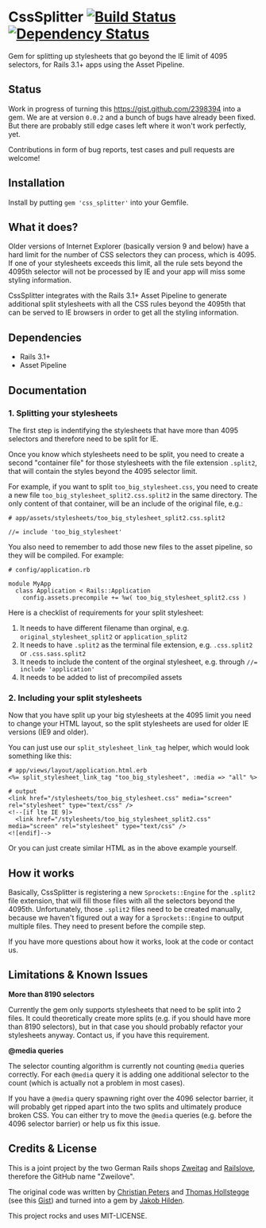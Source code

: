 # CssSplitter [![Build Status](https://travis-ci.org/zweilove/css_splitter.png?branch=master)](https://travis-ci.org/zweilove/css_splitter) [![Dependency Status](https://gemnasium.com/zweilove/css_splitter.png)](https://gemnasium.com/zweilove/css_splitter)

Gem for splitting up stylesheets that go beyond the IE limit of 4095 selectors, for Rails 3.1+ apps using the Asset Pipeline.

## Status

Work in progress of turning this https://gist.github.com/2398394 into a gem.  We are at version `0.0.2` and a bunch of bugs have already been fixed.  But there are probably still edge cases left where it won't work perfectly, yet.

Contributions in form of bug reports, test cases and pull requests are welcome!


## Installation

Install by putting `gem 'css_splitter'` into your Gemfile.

## What it does?

Older versions of Internet Explorer (basically version 9 and below) have a hard limit for the number of CSS selectors they can process, which is 4095.  If one of your stylesheets exceeds this limit, all the rule sets beyond the 4095th selector will not be processed by IE and your app will miss some styling information.

CssSplitter integrates with the Rails 3.1+ Asset Pipeline to generate additional split stylesheets with all the CSS rules beyond the 4095th that can be served to IE browsers in order to get all the styling information.


## Dependencies

* Rails 3.1+
* Asset Pipeline

## Documentation

### 1. Splitting your stylesheets

The first step is indentifying the stylesheets that have more than 4095 selectors and therefore need to be split for IE.

Once you know which stylesheets need to be split, you need to create a second "container file" for those stylesheets with the file extension `.split2`, that will contain the styles beyond the 4095 selector limit.

For example, if you want to split `too_big_stylesheet.css`, you need to create a new file `too_big_stylesheet_split2.css.split2` in the same directory.  The only content of that container, will be an include of the original file, e.g.:

    # app/assets/stylesheets/too_big_stylesheet_split2.css.split2

    //= include 'too_big_stylesheet'

You also need to remember to add those new files to the asset pipeline, so they will be compiled. For example:

    # config/application.rb

    module MyApp
      class Application < Rails::Application
        config.assets.precompile += %w( too_big_stylesheet_split2.css )

Here is a checklist of requirements for your split stylesheet:

1. It needs to have different filename than orginal, e.g. `original_stylesheet_split2` or `application_split2`
2. It needs to have `.split2` as the terminal file extension, e.g. `.css.split2` or `.css.sass.split2`
3. It needs to include the content of the orginal stylesheet, e.g. through `//= include 'application'`
4. It needs to be added to list of precompiled assets



### 2. Including your split stylesheets

Now that you have split up your big stylesheets at the 4095 limit you need to change your HTML layout, so the split stylesheets are used for older IE versions (IE9 and older).

You can just use our `split_stylesheet_link_tag` helper, which would look something like this:

    # app/views/layout/application.html.erb
    <%= split_stylesheet_link_tag "too_big_stylesheet", :media => "all" %>

    # output
    <link href="/stylesheets/too_big_stylesheet.css" media="screen" rel="stylesheet" type="text/css" />
    <!--[if lte IE 9]>
      <link href="/stylesheets/too_big_stylesheet_split2.css" media="screen" rel="stylesheet" type="text/css" />
    <![endif]-->

Or you can just create similar HTML as in the above example yourself.

## How it works

Basically, CssSplitter is registering a new `Sprockets::Engine` for the `.split2` file extension, that will fill those files with all the selectors beyond the 4095th.  Unfortunately, those `.split2` files need to be created manually, because we haven't figured out a way for a `Sprockets::Engine` to output multiple files.  They need to present before the compile step.

If you have more questions about how it works, look at the code or contact us.


## Limitations & Known Issues

**More than 8190 selectors**

Currently the gem only supports stylesheets that need to be split into 2 files.  It could theoretically create more splits (e.g. if you should have more than 8190 selectors), but in that case you should probably refactor your stylesheets anyway.  Contact us, if you have this requirement.

**@media queries**

The selector counting algorithm is currently not counting `@media` queries correctly.  For each `@media` query it is adding one additional selector to the count (which is actually not a problem in most cases).

If you have a `@media` query spawning right over the 4096 selector barrier, it will probably get ripped apart into the two splits and ultimately produce broken CSS.  You can either try to move the `@media` queries (e.g. before the 4096 selector barrier) or help us fix this issue.


## Credits & License

This is a joint project by the two German Rails shops [Zweitag](http://zweitag.de) and [Railslove](http://railslove.com), therefore the GitHub name "Zweilove".

The original code was written by [Christian Peters](mailto:christian.peters@zweitag.de) and [Thomas Hollstegge](mailto:thomas.hollstegge@zweitag.de) (see this [Gist](https://gist.github.com/2398394)) and turned into a gem by [Jakob Hilden](mailto:jakobhilden@gmail.com).

This project rocks and uses MIT-LICENSE.
